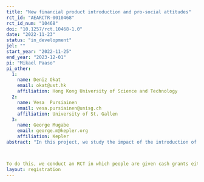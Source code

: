 ```yaml
---
title: "New financial product introduction and pro-social attitudes"
rct_id: "AEARCTR-0010468"
rct_id_num: "10468"
doi: "10.1257/rct.10468-1.0"
date: "2022-11-23"
status: "in_development"
jel: ""
start_year: "2022-11-25"
end_year: "2023-12-01"
pi: "Mikael Paaso"
pi_other:
  1:
    name: Deniz Okat
    email: okat@ust.hk
    affiliation: Hong Kong University of Science and Technology
  2:
    name: Vesa  Pursiainen
    email: vesa.pursiainen@unisg.ch
    affiliation: University of St. Gallen
  3:
    name: George Mugabe
    email: george.m@kepler.org
    affiliation: Kepler
abstract: "In this project, we study the impact of the introduction of a new financial product, mobile banking (savings), on attitudes towards sharing money with others. Our study is motivated by previous findings that formal financial products allow people to "hide" savings from social pressure (Carranza et al., 2022 and Riley, 2022 among others) as well as the literature showing that exposure to financial products and financial markets can affect attitudes towards sharing money with a spouse (Riley, 2022), political views (Kaustia et al. 2016, Jha, 2015), attitudes towards risk (Lu et al. 2022), attitudes towards meritocracy and personal responsibility (Margalit and Shayo, 2021) as well as attitudes towards peace and interethnic conflict (Jha and Shayo, 2019). Our project sits at the interaction of these two literatures. Our goal is to study whether being introduced to mobile banking affects attitudes towards sharing and whether this is driven by a wealth/savings effect.

To do this, we conduct an RCT in which people are given cash grants either in the form of cash, a transfer to a mobile bank account or a transfer to a mobile bank account with an incentive to save. We track people's attitudes towards sharing with others using repeated surveys over a 6-8 month horizon in which we measure attitudes (along with a range of other outcomes - we are using the same infrastructure as in another RCT). "
layout: registration
---
```


